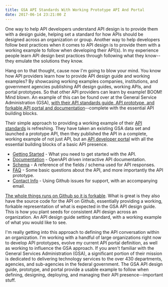 ```yaml
---
title: GSA API Standards With Working Prototype API And Portal
date: 2017-06-14 23:21:00 Z
---
```


One way to help API developers understand API design is to provide them with a design guide, helping set a standard for how APIs should be designed across an organization or group. Another way to help developers follow best practices when it comes to API design is to provide them with a working example to follow when developing their API(s). In my experience people learn API design best practices through following what they know--they emulate the solutions they know.

Hang on to that thought, cause now I'm going to blow your mind. You know how API providers learn how to provide API design guide and working examples? By showcasing working examples companies, institutions, and government agencies publishing API design guides, working APIs, and portal prototypes. So that other API providers can learn by example! BOOM! Mind blown. An example of this can be found over at the General Service Administration (GSA), [with their API standards guide, API prototype, and forkable API portal and documentation](https://gsa.github.io/prototype-city-pairs-api-documentation/api-docs/)--complete with the essential API building blocks.

Their simple approach to providing a working example of their [API standards](https://github.com/GSA/prototype-city-pairs-api/blob/master/standards.md) is refreshing. They have taken an existing GSA data set and launched a prototype API, then they published the API in a complete, working example of not just API, but an [API developer portal](https://github.com/GSA/api-documentation-template) with all the essential building blocks of a basic API presence.

* [Getting Started](https://gsa.github.io/prototype-city-pairs-api-documentation/api-docs/getting_started.html) - What you need to get started with the API.
* [Documentation](https://gsa.github.io/prototype-city-pairs-api-documentation/api-docs/console/) - OpenAPI driven interactive API documentation.
* [Schema](https://gsa.github.io/prototype-city-pairs-api-documentation/api-docs/fields.html) - A reference of the fields / schema used for API responses.
* [FAQ](https://gsa.github.io/prototype-city-pairs-api-documentation/api-docs/FAQ.html) - Some basic questions about the API, and more importantly the API prototype.
* [Contact Info](https://gsa.github.io/prototype-city-pairs-api-documentation/api-docs/contact_us.html) - Using Github issues for support, with an accompanying email.

[The whole things runs on Github so it is forkable](https://github.com/GSA/prototype-city-pairs-api-documentation). What is great is they also have the source code for the API on Github, essentially providing a working, forkable representation of what is expected in the GSA API design guide. This is how you plant seeds for consistent API design across an organization. An API design guide setting standard, with a working example of what you would like to see.

I'm really getting into this approach to defining the API conversation within an organization. I'm working with a handful of large organizations right now to develop API prototypes, evolve my current API portal definition, as well as working to influence the GSA approach. If you aren't familiar with the General Services Administration (GSA), a significant portion of their mission is dedicated to delivering technology services to the over 430 departments, agencies, and sub-agencies in the federal government. The GSA API design guide, prototype, and portal provide a usable example to follow when defining, designing, deploying, and managing their API presence--important stuff.
